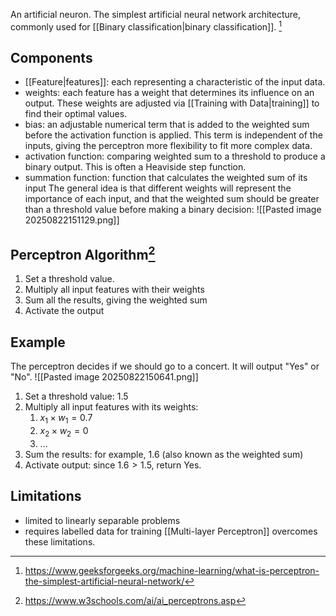 An artificial neuron. The simplest artificial neural network architecture, commonly used for [[Binary classification|binary classification]]. [^1]
## Components
- [[Feature|features]]: each representing a characteristic of the input data.
- weights: each feature has a weight that determines its influence on an output. These weights are adjusted via [[Training with Data|training]] to find their optimal values.
- bias: an adjustable numerical term that is added to the weighted sum before the activation function is applied. This term is independent of the inputs, giving the perceptron more flexibility to fit more complex data.
- activation function: comparing weighted sum to a threshold to produce a binary output. This is often a Heaviside step function.
- summation function: function that calculates the weighted sum of its input
The general idea is that different weights will represent the importance of each input, and that the weighted sum should be greater than a threshold value before making a binary decision:
![[Pasted image 20250822151129.png]]
## Perceptron Algorithm[^2]
1. Set a threshold value. 
2. Multiply all input features with their weights
3. Sum all the results, giving the weighted sum
4. Activate the output
## Example
The perceptron decides if we should go to a concert. It will output "Yes" or "No".
![[Pasted image 20250822150641.png]]
1. Set a threshold value: 1.5
2. Multiply all input features with its weights:
	1. $x_{1} \times w_{1}=0.7$
	2. $x_{2} \times w_{2} = 0$
	3. ...
3. Sum the results: for example, $1.6$ (also known as the weighted sum) 
4. Activate output: since $1.6 > 1.5$, return Yes.
## Limitations
- limited to linearly separable problems
- requires labelled data for training
[[Multi-layer Perceptron]] overcomes these limitations.

[^1]: https://www.geeksforgeeks.org/machine-learning/what-is-perceptron-the-simplest-artificial-neural-network/

[^2]: https://www.w3schools.com/ai/ai_perceptrons.asp
